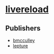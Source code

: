 # [livereload](https://pypi.org/project/livereload)



## Publishers
- [bmcculley](https://pypi.org/user/bmcculley)
- [lepture](https://pypi.org/user/lepture)

